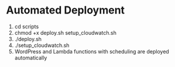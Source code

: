 # Automated Deployment

1. cd scripts
2. chmod +x deploy.sh setup_cloudwatch.sh
3. ./deploy.sh
4. ./setup_cloudwatch.sh
5. WordPress and Lambda functions with scheduling are deployed automatically
